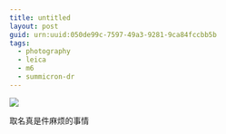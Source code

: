 ```yaml
---
title: untitled
layout: post
guid: urn:uuid:050de99c-7597-49a3-9281-9ca84fccbb5b
tags:
  - photography
  - leica
  - m6
  - summicron-dr
---
```


[![](/media/files/2015/03/01/pic.jpg)](https://www.flickr.com/photos/lhzhang/16134724228/)

取名真是件麻烦的事情

